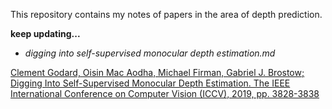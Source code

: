 This repository contains my notes of papers in the area of depth prediction.

**keep updating...**

- *digging into self-supervised monocular depth estimation.md*

[Clement Godard, Oisin Mac Aodha, Michael Firman, Gabriel J. Brostow; Digging Into Self-Supervised Monocular Depth Estimation. The IEEE International Conference on Computer Vision (ICCV), 2019, pp. 3828-3838](http://openaccess.thecvf.com/content_ICCV_2019/html/Godard_Digging_Into_Self-Supervised_Monocular_Depth_Estimation_ICCV_2019_paper.html)
